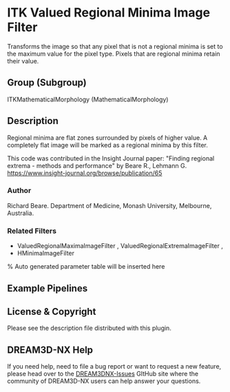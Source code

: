 # ITK Valued Regional Minima Image Filter

Transforms the image so that any pixel that is not a regional minima is set to the maximum value for the pixel type. Pixels that are regional minima retain their value.

## Group (Subgroup)

ITKMathematicalMorphology (MathematicalMorphology)

## Description

Regional minima are flat zones surrounded by pixels of higher value. A completely flat image will be marked as a regional minima by this filter.

This code was contributed in the Insight Journal paper: "Finding regional extrema - methods and performance" by Beare R., Lehmann G. <https://www.insight-journal.org/browse/publication/65>

### Author

 Richard Beare. Department of Medicine, Monash University, Melbourne, Australia.

### Related Filters

- ValuedRegionalMaximaImageFilter , ValuedRegionalExtremaImageFilter ,
- HMinimaImageFilter

% Auto generated parameter table will be inserted here

## Example Pipelines

## License & Copyright

Please see the description file distributed with this plugin.

## DREAM3D-NX Help

If you need help, need to file a bug report or want to request a new feature, please head over to the [DREAM3DNX-Issues](https://github.com/BlueQuartzSoftware/DREAM3DNX-Issues/discussions) GItHub site where the community of DREAM3D-NX users can help answer your questions.
